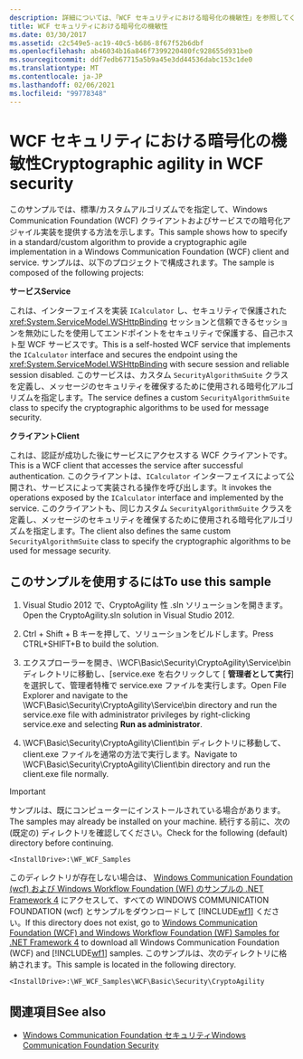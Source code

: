 ```yaml
---
description: 詳細については、「WCF セキュリティにおける暗号化の機敏性」を参照してください。
title: WCF セキュリティにおける暗号化の機敏性
ms.date: 03/30/2017
ms.assetid: c2c549e5-ac19-40c5-b686-8f67f52b6dbf
ms.openlocfilehash: ab46034b16a846f7399220480fc928655d931be0
ms.sourcegitcommit: ddf7edb67715a5b9a45e3dd44536dabc153c1de0
ms.translationtype: MT
ms.contentlocale: ja-JP
ms.lasthandoff: 02/06/2021
ms.locfileid: "99778348"
---
```

# <a name="cryptographic-agility-in-wcf-security"></a><span data-ttu-id="a61d4-103">WCF セキュリティにおける暗号化の機敏性</span><span class="sxs-lookup"><span data-stu-id="a61d4-103">Cryptographic agility in WCF security</span></span>

<span data-ttu-id="a61d4-104">このサンプルでは、標準/カスタムアルゴリズムでを指定して、Windows Communication Foundation (WCF) クライアントおよびサービスでの暗号化アジャイル実装を提供する方法を示します。</span><span class="sxs-lookup"><span data-stu-id="a61d4-104">This sample shows how to specify in a standard/custom algorithm to provide a cryptographic agile implementation in a Windows Communication Foundation (WCF) client and service.</span></span> <span data-ttu-id="a61d4-105">サンプルは、以下のプロジェクトで構成されます。</span><span class="sxs-lookup"><span data-stu-id="a61d4-105">The sample is composed of the following projects:</span></span>

<span data-ttu-id="a61d4-106">**サービス**</span><span class="sxs-lookup"><span data-stu-id="a61d4-106">**Service**</span></span>

<span data-ttu-id="a61d4-107">これは、インターフェイスを実装 `ICalculator` し、セキュリティで保護された <xref:System.ServiceModel.WSHttpBinding> セッションと信頼できるセッションを無効にしたを使用してエンドポイントをセキュリティで保護する、自己ホスト型 WCF サービスです。</span><span class="sxs-lookup"><span data-stu-id="a61d4-107">This is a self-hosted WCF service that implements the `ICalculator` interface and secures the endpoint using the <xref:System.ServiceModel.WSHttpBinding> with secure session and reliable session disabled.</span></span> <span data-ttu-id="a61d4-108">このサービスは、カスタム `SecurityAlgorithmSuite` クラスを定義し、メッセージのセキュリティを確保するために使用される暗号化アルゴリズムを指定します。</span><span class="sxs-lookup"><span data-stu-id="a61d4-108">The service defines a custom `SecurityAlgorithmSuite` class to specify the cryptographic algorithms to be used for message security.</span></span>

<span data-ttu-id="a61d4-109">**クライアント**</span><span class="sxs-lookup"><span data-stu-id="a61d4-109">**Client**</span></span>

<span data-ttu-id="a61d4-110">これは、認証が成功した後にサービスにアクセスする WCF クライアントです。</span><span class="sxs-lookup"><span data-stu-id="a61d4-110">This is a WCF client that accesses the service after successful authentication.</span></span> <span data-ttu-id="a61d4-111">このクライアントは、`ICalculator` インターフェイスによって公開され、サービスによって実装される操作を呼び出します。</span><span class="sxs-lookup"><span data-stu-id="a61d4-111">It invokes the operations exposed by the `ICalculator` interface and implemented by the service.</span></span> <span data-ttu-id="a61d4-112">このクライアントも、同じカスタム `SecurityAlgorithmSuite` クラスを定義し、メッセージのセキュリティを確保するために使用される暗号化アルゴリズムを指定します。</span><span class="sxs-lookup"><span data-stu-id="a61d4-112">The client also defines the same custom `SecurityAlgorithmSuite` class to specify the cryptographic algorithms to be used for message security.</span></span>

## <a name="to-use-this-sample"></a><span data-ttu-id="a61d4-113">このサンプルを使用するには</span><span class="sxs-lookup"><span data-stu-id="a61d4-113">To use this sample</span></span>

1. <span data-ttu-id="a61d4-114">Visual Studio 2012 で、CryptoAgility 性 .sln ソリューションを開きます。</span><span class="sxs-lookup"><span data-stu-id="a61d4-114">Open the CryptoAgility.sln solution in Visual Studio 2012.</span></span>

2. <span data-ttu-id="a61d4-115">Ctrl + Shift + B キーを押して、ソリューションをビルドします。</span><span class="sxs-lookup"><span data-stu-id="a61d4-115">Press CTRL+SHIFT+B to build the solution.</span></span>

3. <span data-ttu-id="a61d4-116">エクスプローラーを開き、\WCF\Basic\Security\CryptoAgility\Service\bin ディレクトリに移動し、[service.exe を右クリックして [ **管理者として実行**] を選択して、管理者特権で service.exe ファイルを実行します。</span><span class="sxs-lookup"><span data-stu-id="a61d4-116">Open File Explorer and navigate to the \WCF\Basic\Security\CryptoAgility\Service\bin directory and run the service.exe file with administrator privileges by right-clicking service.exe and selecting **Run as administrator**.</span></span>

4. <span data-ttu-id="a61d4-117">\WCF\Basic\Security\CryptoAgility\Client\bin ディレクトリに移動して、client.exe ファイルを通常の方法で実行します。</span><span class="sxs-lookup"><span data-stu-id="a61d4-117">Navigate to \WCF\Basic\Security\CryptoAgility\Client\bin directory and run the client.exe file normally.</span></span>

> [!IMPORTANT]
> <span data-ttu-id="a61d4-118">サンプルは、既にコンピューターにインストールされている場合があります。</span><span class="sxs-lookup"><span data-stu-id="a61d4-118">The samples may already be installed on your machine.</span></span> <span data-ttu-id="a61d4-119">続行する前に、次の (既定の) ディレクトリを確認してください。</span><span class="sxs-lookup"><span data-stu-id="a61d4-119">Check for the following (default) directory before continuing.</span></span>
>
> `<InstallDrive>:\WF_WCF_Samples`
>
> <span data-ttu-id="a61d4-120">このディレクトリが存在しない場合は、 [Windows Communication Foundation (wcf) および Windows Workflow Foundation (WF) のサンプルの .NET Framework 4](https://www.microsoft.com/download/details.aspx?id=21459) にアクセスして、すべての WINDOWS COMMUNICATION FOUNDATION (wcf) とサンプルをダウンロードして [!INCLUDE[wf1](../../../../includes/wf1-md.md)] ください。</span><span class="sxs-lookup"><span data-stu-id="a61d4-120">If this directory does not exist, go to [Windows Communication Foundation (WCF) and Windows Workflow Foundation (WF) Samples for .NET Framework 4](https://www.microsoft.com/download/details.aspx?id=21459) to download all Windows Communication Foundation (WCF) and [!INCLUDE[wf1](../../../../includes/wf1-md.md)] samples.</span></span> <span data-ttu-id="a61d4-121">このサンプルは、次のディレクトリに格納されます。</span><span class="sxs-lookup"><span data-stu-id="a61d4-121">This sample is located in the following directory.</span></span>
>
> `<InstallDrive>:\WF_WCF_Samples\WCF\Basic\Security\CryptoAgility`

## <a name="see-also"></a><span data-ttu-id="a61d4-122">関連項目</span><span class="sxs-lookup"><span data-stu-id="a61d4-122">See also</span></span>

- [<span data-ttu-id="a61d4-123">Windows Communication Foundation セキュリティ</span><span class="sxs-lookup"><span data-stu-id="a61d4-123">Windows Communication Foundation Security</span></span>](../feature-details/security.md)
